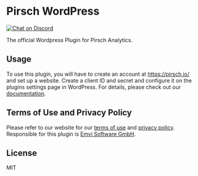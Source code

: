 # Pirsch WordPress

<a href="https://discord.gg/fAYm4Cz"><img src="https://img.shields.io/discord/739184135649886288?logo=discord" alt="Chat on Discord"></a>

The official Wordpress Plugin for Pirsch Analytics.

## Usage

To use this plugin, you will have to create an account at https://pirsch.io/ and set up a website. Create a client ID and secret and configure it on the plugins settings page in WordPress. For details, please check out our [documentation](https://docs.pirsch.io/).

## Terms of Use and Privacy Policy

Please refer to our website for our [terms of use](https://pirsch.io/terms) and [privacy policy](https://pirsch.io/privacy). Responsible for this plugin is [Emvi Software GmbH](https://pirsch.io/legal).

## License

MIT
